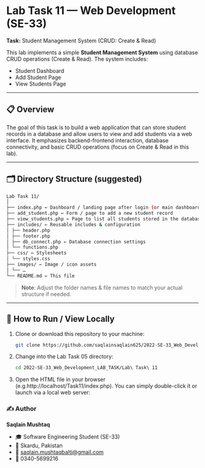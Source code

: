 # Lab Task 11 — Web Development (SE-33)  

**Task:** Student Management System (CRUD: Create & Read)  

This lab implements a simple **Student Management System** using database CRUD operations (Create & Read). The system includes:

- Student Dashboard  
- Add Student Page  
- View Students Page  

---

## 📋 Overview

The goal of this task is to build a web application that can store student records in a database and allow users to view and add students via a web interface. It emphasizes backend-frontend interaction, database connectivity, and basic CRUD operations (focus on Create & Read in this lab).

---

## 🗂 Directory Structure (suggested)



```bash
Lab Task 11/
│
├── index.php ← Dashboard / landing page after login (or main dashboard)
├── add_student.php ← Form / page to add a new student record
├── view_students.php ← Page to list all students stored in the database
├── includes/ ← Reusable includes & configuration
│ ├── header.php
│ ├── footer.php
│ ├── db_connect.php ← Database connection settings
│ └── functions.php
├── css/ ← Stylesheets
│ └── styles.css
├── images/ ← Image / icon assets
│ └── …
└── README.md ← This file
```


> **Note**: Adjust the folder names & file names to match your actual structure if needed.

---

## 🧰 How to Run / View Locally

1. Clone or download this repository to your machine:
   ```bash
   git clone https://github.com/saqlainsaqlain625/2022-SE-33_Web_Development_LAB_TASK.git
   ```

2. Change into the Lab Task 05 directory:
   ```bash
   cd 2022-SE-33_Web_Development_LAB_TASK/Lab\ Task\ 11
   ```

3. Open the HTML file in your browser (e.g.http://localhost/Task11/index.php).
   You can simply double-click it or launch via a local web server:


### ✍️ Author

**Saqlain Mushtaq**

- 🎓 Software Engineering Student (SE-33)  
- 📍 Skardu, Pakistan  
- 📧 [saqlain.mushtaqbalti@gmail.com](mailto:saqlain.mushtaqbalti@gmail.com)  
- 📱 0340-5699216  

